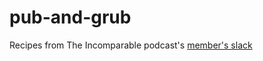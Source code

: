 # pub-and-grub
Recipes from The Incomparable podcast's [member's slack](https://www.theincomparable.com/members/) 
